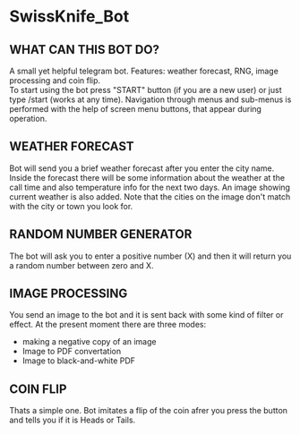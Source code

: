# SwissKnife_Bot

**WHAT CAN THIS BOT DO?**
-------------------------
A small yet helpful telegram bot. Features: weather forecast, RNG, image processing and coin flip.  
To start using the bot press "START" button (if you are a new user) or just type /start (works at any time).
Navigation through menus and sub-menus is performed with the help of screen menu buttons, that appear during operation.

WEATHER FORECAST
--------------
Bot will send you a brief weather forecast after you enter the city name. 
Inside the forecast there will be some information about the weather at the call time and also temperature info for the next two days.
An image showing current weather is also added. Note that the cities on the image don't match with the city or town you look for.  


RANDOM NUMBER GENERATOR
-------------------------  
The bot will ask you to enter a positive number (X) and then it will return you a random number between zero and X. 

IMAGE PROCESSING
---------------------
You send an image to the bot and it is sent back with some kind of filter or effect.
At the present moment there are three modes:
* making a negative copy of an image
* Image to PDF convertation
* Image to black-and-white PDF  

COIN FLIP
-------------- 
Thats a simple one. Bot imitates a flip of the coin afrer you press the button and tells you if it is Heads or Tails.
  

